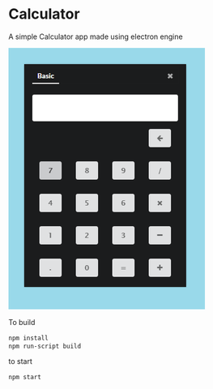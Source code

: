 # Calculator
A simple Calculator app made using electron engine

![Calculator](img/screenshot.png)

To build
```
npm install
npm run-script build
```

to start
```
npm start
```
